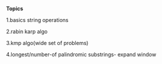 **Topics**

1.basics string operations

2.rabin karp algo

3.kmp algo(wide set of problems)

4.longest/number-of palindromic substrings- expand window

